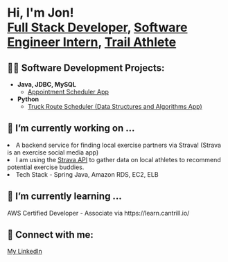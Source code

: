 <h1>Hi, I'm Jon! <br/><a href="https://github.com/jonlindy?tab=repositories">Full Stack Developer</a>, <a href="https://www.linkedin.com/in/jon-lindemann-75038510b/">Software Engineer Intern</a>, 
  <a href="https://www.strava.com/athletes/56490025?utm_source=android_share&utm_medium=social&share_sig=WHRU900X1712344632&_branch_match_id=1217333113459823032&_branch_referrer=H4sIAAAAAAAAA8soKSkottLXLy4pSixL1EssKNDLyczL1jcPKvRxL88oq%2FRMAgCTXn2EIwAAAA%3D%3D">Trail Athlete</a></h1>

<h2>👨‍💻 Software Development Projects:</h2>

- <b>Java, JDBC, MySQL</b>
  - [Appointment Scheduler App](https://github.com/jonlindy/Appointment-Scheduler)
- <b>Python</b>
  - [Truck Route Scheduler (Data Structures and Algorithms App)](https://github.com/jonlindy/Truck-Route-Scheduler)
 
<h2> 🔭 I’m currently working on ...</h2>
  <li>A backend service for finding local exercise partners via Strava! (Strava is an exercise social media app)</li>
  <li>I am using the <a href="https://developers.strava.com/">Strava API</a> to gather data on local athletes to recommend potential exercise buddies.</li>
  <li>Tech Stack - Spring Java, Amazon RDS, EC2, ELB</li>

<h2> 🌱 I’m currently learning ... </h2>
AWS Certified Developer - Associate via https://learn.cantrill.io/
    

<h2> 🤳 Connect with me:</h2>
<a href="https://www.linkedin.com/in/jon-lindemann-75038510b/">My LinkedIn</a>




<!--


Here are some ideas to get you started:

- 🔭 I’m currently working on ...
- 🌱 I’m currently learning ...
- 👯 I’m looking to collaborate on ...
- 🤔 I’m looking for help with ...
- 💬 Ask me about ...
- 📫 How to reach me: ...
- 😄 Pronouns: ...
- ⚡ Fun fact: ...
-->
